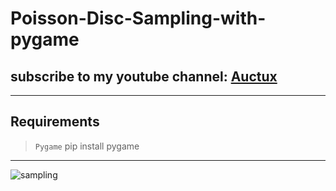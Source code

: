 # Poisson-Disc-Sampling-with-pygame
## subscribe to my youtube channel: [Auctux](https://www.youtube.com/channel/UCjPk9YDheKst1FlAf_KSpyA)
---
## Requirements
> `Pygame` pip install pygame
---
![sampling](https://user-images.githubusercontent.com/48150537/88501082-04e99280-cfe8-11ea-8cf0-113f273eb7a2.png)
